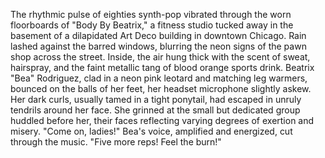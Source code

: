The rhythmic pulse of eighties synth-pop vibrated through the worn floorboards of "Body By Beatrix," a fitness studio tucked away in the basement of a dilapidated Art Deco building in downtown Chicago. Rain lashed against the barred windows, blurring the neon signs of the pawn shop across the street. Inside, the air hung thick with the scent of sweat, hairspray, and the faint metallic tang of blood orange sports drink. Beatrix "Bea" Rodriguez, clad in a neon pink leotard and matching leg warmers, bounced on the balls of her feet, her headset microphone slightly askew.  Her dark curls, usually tamed in a tight ponytail, had escaped in unruly tendrils around her face.  She grinned at the small but dedicated group huddled before her, their faces reflecting varying degrees of exertion and misery. "Come on, ladies!" Bea's voice, amplified and energized, cut through the music. "Five more reps! Feel the burn!"
